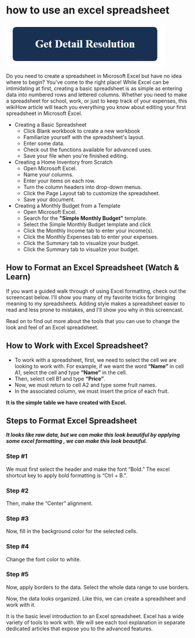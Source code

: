 # how to use an excel spreadsheet

[![how to use an excel spreadsheet](get-detail.png)](https://github.com/twilighttec0h/how.to.use.an.excel.spreadsheet)

Do you need to create a spreadsheet in Microsoft Excel but have no idea where to begin? You've come to the right place! While Excel can be intimidating at first, creating a basic spreadsheet is as simple as entering data into numbered rows and lettered columns. Whether you need to make a spreadsheet for school, work, or just to keep track of your expenses, this wikiHow article will teach you everything you know about editing your first spreadsheet in Microsoft Excel.

* Creating a Basic Spreadsheet
  * Click Blank workbook to create a new workbook
  * Familiarize yourself with the spreadsheet's layout. 
  * Enter some data.
  * Check out the functions available for advanced uses.
  * Save your file when you're finished editing. 
* Creating a Home Inventory from Scratch
  * Open Microsoft Excel. 
  * Name your columns.  
  * Enter your items on each row. 
  * Turn the column headers into drop-down menus.
  * Click the Page Layout tab to customize the spreadsheet.
  * Save your document.
* Creating a Monthly Budget from a Template
  * Open Microsoft Excel. 
  * Search for the **"Simple Monthly Budget"** template.
  * Select the Simple Monthly Budget template and click 
  * Click the Monthly Income tab to enter your income(s).
  * Click the Monthly Expenses tab to enter your expenses. 
  * Click the Summary tab to visualize your budget.
  * Click the Summary tab to visualize your budget.

## How to Format an Excel Spreadsheet (Watch & Learn)

If you want a guided walk through of using Excel formatting, check out the screencast below. I'll show you many of my favorite tricks for bringing meaning to my spreadsheets. Adding style makes a spreadsheet easier to read and less prone to mistakes, and I'll show you why in this screencast.

Read on to find out more about the tools that you can use to change the look and feel of an Excel spreadsheet.


## How to Work with Excel Spreadsheet?

* To work with a spreadsheet, first, we need to select the cell we are looking to work with. For example, if we want the word **“Name”** in cell A1, select the cell and type **“Name”** in the cell.
* Then, select cell B1 and type **“Price”**.
* Now, we must return to cell A2 and type some fruit names.
* In the associated column, we must insert the price of each fruit.

**It is the simple table we have created with Excel.**

## Steps to Format Excel Spreadsheet

**_It looks like raw data, but we can make this look beautiful by applying some excel formatting , we can make this look beautiful._**

### Step #1
We must first select the header and make the font “Bold.” The excel shortcut key to apply bold formatting is “Ctrl + B.”.

### Step #2
Then, make the “Center” alignment.

### Step #3
Now, fill in the background color for the selected cells.

### Step #4
Change the font color to white.

### Step #5
Now, apply borders to the data. Select the whole data range to use borders.

Now, the data looks organized. Like this, we can create a spreadsheet and work with it.

It is the basic level introduction to an Excel spreadsheet. Excel has a wide variety of tools to work with. We will see each tool explanation in separate dedicated articles that expose you to the advanced features.
